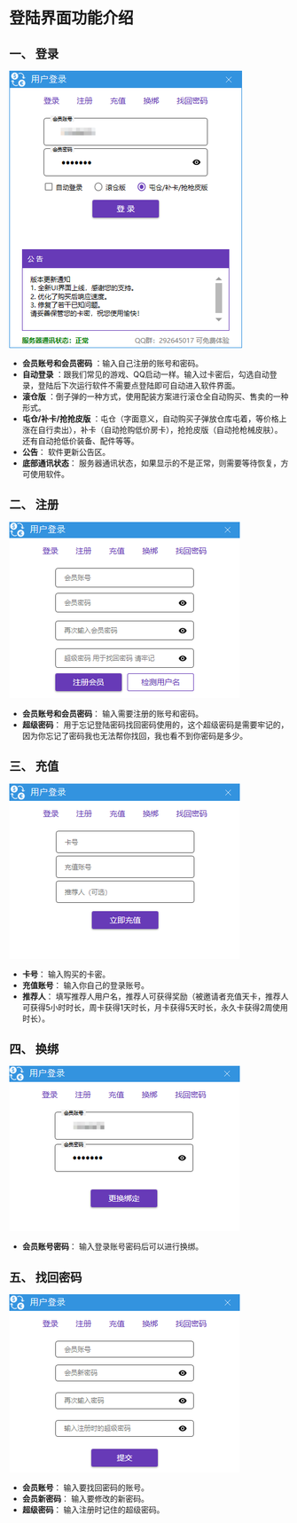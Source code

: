 # 登陆界面功能介绍

## 一、 登录

![登录界面](images/image_4.png)

* **会员账号和会员密码** ：输入自己注册的账号和密码。
* **自动登录** ：跟我们常见的游戏、QQ启动一样。输入过卡密后，勾选自动登录，登陆后下次运行软件不需要点登陆即可自动进入软件界面。
* **滚仓版** ：倒子弹的一种方式，使用配装方案进行滚仓全自动购买、售卖的一种形式。
* **屯仓/补卡/抢抢皮版** ：屯仓（字面意义，自动购买子弹放仓库屯着，等价格上涨在自行卖出），补卡（自动抢购低价房卡），抢抢皮版（自动抢枪械皮肤）。还有自动抢低价装备、配件等等。
* **公告**： 软件更新公告区。
* **底部通讯状态**： 服务器通讯状态，如果显示的不是正常，则需要等待恢复，方可使用软件。

## 二、 注册

![注册界面](images/image_5.png)

* **会员账号和会员密码**： 输入需要注册的账号和密码。
* **超级密码**： 用于忘记登陆密码找回密码使用的，这个超级密码是需要牢记的，因为你忘记了密码我也无法帮你找回，我也看不到你密码是多少。

## 三、 充值

![充值界面](images/image_6.png)

* **卡号**： 输入购买的卡密。
* **充值账号**： 输入你自己的登录账号。
* **推荐人**： 填写推荐人用户名，推荐人可获得奖励（被邀请者充值天卡，推荐人可获得5小时时长，周卡获得1天时长，月卡获得5天时长，永久卡获得2周使用时长）。

## 四、 换绑

![换绑界面](images/image_7.png)

* **会员账号密码**： 输入登录账号密码后可以进行换绑。

## 五、 找回密码

![找回密码界面](images/image_8.png)

* **会员账号**： 输入要找回密码的账号。
* **会员新密码**： 输入要修改的新密码。
* **超级密码**： 输入注册时记住的超级密码。